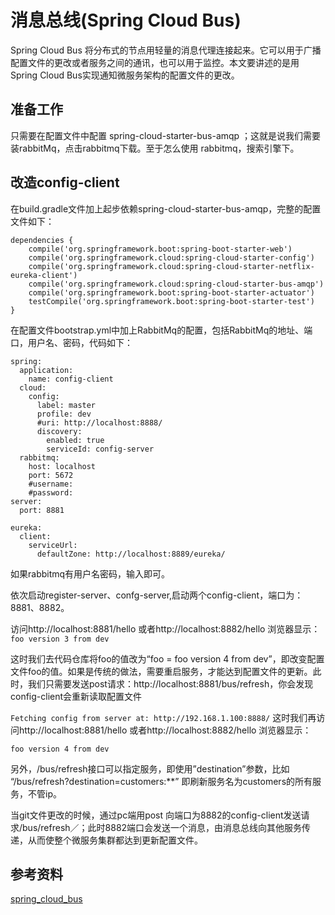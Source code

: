 # 消息总线(Spring Cloud Bus)

Spring Cloud Bus 将分布式的节点用轻量的消息代理连接起来。它可以用于广播配置文件的更改或者服务之间的通讯，也可以用于监控。本文要讲述的是用Spring Cloud Bus实现通知微服务架构的配置文件的更改。
## 准备工作
只需要在配置文件中配置 spring-cloud-starter-bus-amqp ；这就是说我们需要装rabbitMq，点击rabbitmq下载。至于怎么使用 rabbitmq，搜索引擎下。

## 改造config-client

在build.gradle文件加上起步依赖spring-cloud-starter-bus-amqp，完整的配置文件如下：
````
dependencies {
    compile('org.springframework.boot:spring-boot-starter-web')
    compile('org.springframework.cloud:spring-cloud-starter-config')
    compile('org.springframework.cloud:spring-cloud-starter-netflix-eureka-client')
    compile('org.springframework.cloud:spring-cloud-starter-bus-amqp')
    compile('org.springframework.boot:spring-boot-starter-actuator')
    testCompile('org.springframework.boot:spring-boot-starter-test')
}
````
在配置文件bootstrap.yml中加上RabbitMq的配置，包括RabbitMq的地址、端口，用户名、密码，代码如下：

````
spring:
  application:
    name: config-client
  cloud:
    config:
      label: master
      profile: dev
      #uri: http://localhost:8888/
      discovery:
        enabled: true
        serviceId: config-server
  rabbitmq:
    host: localhost
    port: 5672
    #username:
    #password:
server:
  port: 8881

eureka:
  client:
    serviceUrl:
      defaultZone: http://localhost:8889/eureka/
````

如果rabbitmq有用户名密码，输入即可。

依次启动register-server、confg-server,启动两个config-client，端口为：8881、8882。

访问http://localhost:8881/hello 或者http://localhost:8882/hello 浏览器显示：
`foo version 3 from dev`

这时我们去代码仓库将foo的值改为“foo = foo version 4 from dev”，即改变配置文件foo的值。如果是传统的做法，需要重启服务，才能达到配置文件的更新。此时，我们只需要发送post请求：http://localhost:8881/bus/refresh，你会发现config-client会重新读取配置文件

`Fetching config from server at: http://192.168.1.100:8888/`
这时我们再访问http://localhost:8881/hello 或者http://localhost:8882/hello 浏览器显示：

`foo version 4 from dev`

另外，/bus/refresh接口可以指定服务，即使用”destination”参数，比如 “/bus/refresh?destination=customers:**” 即刷新服务名为customers的所有服务，不管ip。


当git文件更改的时候，通过pc端用post 向端口为8882的config-client发送请求/bus/refresh／；此时8882端口会发送一个消息，由消息总线向其他服务传递，从而使整个微服务集群都达到更新配置文件。


## 参考资料
[spring_cloud_bus](http://projects.spring.io/spring-cloud/spring-cloud.html#_spring_cloud_bus)

